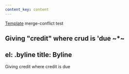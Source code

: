 ```yaml
---
content_key: content
---
```

[Template](../../patterns/03-templates-00-page/03-templates-00-page.html) merge-conflict test

Giving \"credit"
where crud is 'due
~*~
---
el: .byline
title: Byline
---
Giving credit where credit is due
